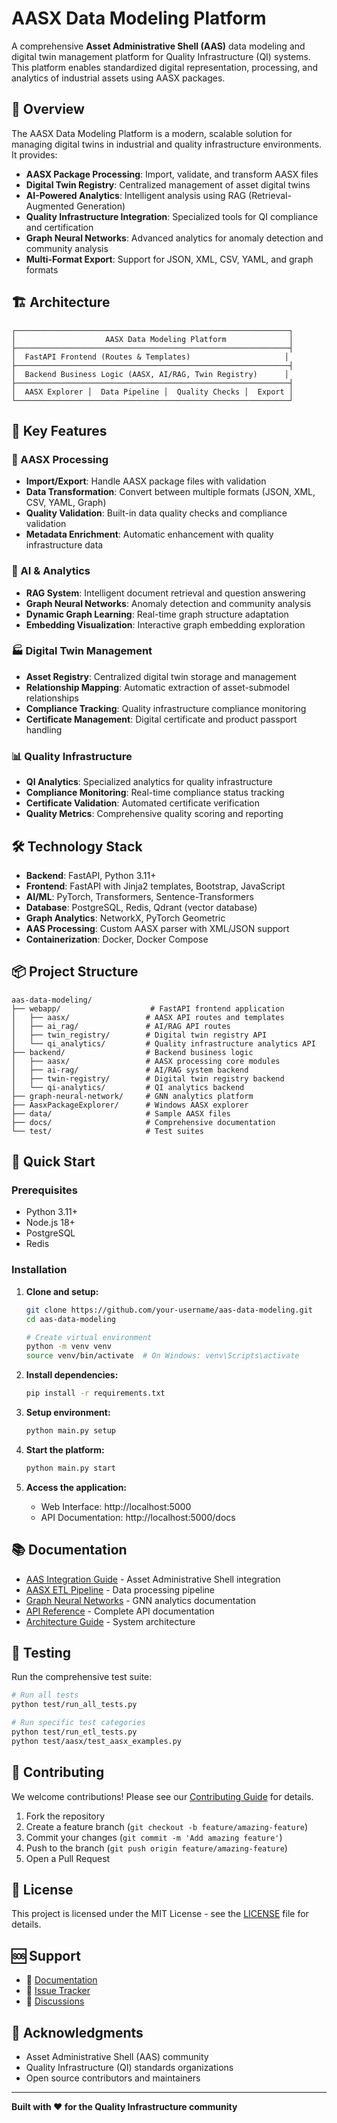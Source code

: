 # AASX Data Modeling Platform

A comprehensive **Asset Administrative Shell (AAS)** data modeling and digital twin management platform for Quality Infrastructure (QI) systems. This platform enables standardized digital representation, processing, and analytics of industrial assets using AASX packages.

## 🌟 Overview

The AASX Data Modeling Platform is a modern, scalable solution for managing digital twins in industrial and quality infrastructure environments. It provides:

- **AASX Package Processing**: Import, validate, and transform AASX files
- **Digital Twin Registry**: Centralized management of asset digital twins
- **AI-Powered Analytics**: Intelligent analysis using RAG (Retrieval-Augmented Generation)
- **Quality Infrastructure Integration**: Specialized tools for QI compliance and certification
- **Graph Neural Networks**: Advanced analytics for anomaly detection and community analysis
- **Multi-Format Export**: Support for JSON, XML, CSV, YAML, and graph formats

## 🏗️ Architecture

```
┌─────────────────────────────────────────────────────────────┐
│                    AASX Data Modeling Platform              │
├─────────────────────────────────────────────────────────────┤
│  FastAPI Frontend (Routes & Templates)                     │
├─────────────────────────────────────────────────────────────┤
│  Backend Business Logic (AASX, AI/RAG, Twin Registry)      │
├─────────────────────────────────────────────────────────────┤
│  AASX Explorer │  Data Pipeline │  Quality Checks │  Export │
└─────────────────────────────────────────────────────────────┘
```

## 🚀 Key Features

### 🔧 AASX Processing
- **Import/Export**: Handle AASX package files with validation
- **Data Transformation**: Convert between multiple formats (JSON, XML, CSV, YAML, Graph)
- **Quality Validation**: Built-in data quality checks and compliance validation
- **Metadata Enrichment**: Automatic enhancement with quality infrastructure data

### 🤖 AI & Analytics
- **RAG System**: Intelligent document retrieval and question answering
- **Graph Neural Networks**: Anomaly detection and community analysis
- **Dynamic Graph Learning**: Real-time graph structure adaptation
- **Embedding Visualization**: Interactive graph embedding exploration

### 🏭 Digital Twin Management
- **Asset Registry**: Centralized digital twin storage and management
- **Relationship Mapping**: Automatic extraction of asset-submodel relationships
- **Compliance Tracking**: Quality infrastructure compliance monitoring
- **Certificate Management**: Digital certificate and product passport handling

### 📊 Quality Infrastructure
- **QI Analytics**: Specialized analytics for quality infrastructure
- **Compliance Monitoring**: Real-time compliance status tracking
- **Certificate Validation**: Automated certificate verification
- **Quality Metrics**: Comprehensive quality scoring and reporting

## 🛠️ Technology Stack

- **Backend**: FastAPI, Python 3.11+
- **Frontend**: FastAPI with Jinja2 templates, Bootstrap, JavaScript
- **AI/ML**: PyTorch, Transformers, Sentence-Transformers
- **Database**: PostgreSQL, Redis, Qdrant (vector database)
- **Graph Analytics**: NetworkX, PyTorch Geometric
- **AAS Processing**: Custom AASX parser with XML/JSON support
- **Containerization**: Docker, Docker Compose

## 📦 Project Structure

```
aas-data-modeling/
├── webapp/                    # FastAPI frontend application
│   ├── aasx/                 # AASX API routes and templates
│   ├── ai_rag/               # AI/RAG API routes
│   ├── twin_registry/        # Digital twin registry API
│   └── qi_analytics/         # Quality infrastructure analytics API
├── backend/                  # Backend business logic
│   ├── aasx/                 # AASX processing core modules
│   ├── ai-rag/               # AI/RAG system backend
│   ├── twin-registry/        # Digital twin registry backend
│   └── qi-analytics/         # QI analytics backend
├── graph-neural-network/     # GNN analytics platform
├── AasxPackageExplorer/      # Windows AASX explorer
├── data/                     # Sample AASX files
├── docs/                     # Comprehensive documentation
└── test/                     # Test suites
```

## 🚀 Quick Start

### Prerequisites
- Python 3.11+
- Node.js 18+
- PostgreSQL
- Redis

### Installation

1. **Clone and setup:**
   ```bash
   git clone https://github.com/your-username/aas-data-modeling.git
   cd aas-data-modeling
   
   # Create virtual environment
   python -m venv venv
   source venv/bin/activate  # On Windows: venv\Scripts\activate
   ```

2. **Install dependencies:**
   ```bash
   pip install -r requirements.txt
   ```

3. **Setup environment:**
   ```bash
   python main.py setup
   ```

4. **Start the platform:**
   ```bash
   python main.py start
   ```

5. **Access the application:**
   - Web Interface: http://localhost:5000
   - API Documentation: http://localhost:5000/docs

## 📚 Documentation

- [AAS Integration Guide](docs/AAS_INTEGRATION.md) - Asset Administrative Shell integration
- [AASX ETL Pipeline](docs/AASX_ETL_PIPELINE.md) - Data processing pipeline
- [Graph Neural Networks](graph-neural-network/docs/) - GNN analytics documentation
- [API Reference](docs/API.md) - Complete API documentation
- [Architecture Guide](docs/ARCHITECTURE.md) - System architecture

## 🧪 Testing

Run the comprehensive test suite:

```bash
# Run all tests
python test/run_all_tests.py

# Run specific test categories
python test/run_etl_tests.py
python test/aasx/test_aasx_examples.py
```

## 🤝 Contributing

We welcome contributions! Please see our [Contributing Guide](CONTRIBUTING.md) for details.

1. Fork the repository
2. Create a feature branch (`git checkout -b feature/amazing-feature`)
3. Commit your changes (`git commit -m 'Add amazing feature'`)
4. Push to the branch (`git push origin feature/amazing-feature`)
5. Open a Pull Request

## 📄 License

This project is licensed under the MIT License - see the [LICENSE](LICENSE) file for details.

## 🆘 Support

- 📖 [Documentation](docs/)
- 🐛 [Issue Tracker](https://github.com/your-username/aas-data-modeling/issues)
- 💬 [Discussions](https://github.com/your-username/aas-data-modeling/discussions)

## 🙏 Acknowledgments

- Asset Administrative Shell (AAS) community
- Quality Infrastructure (QI) standards organizations
- Open source contributors and maintainers

---

**Built with ❤️ for the Quality Infrastructure community**
